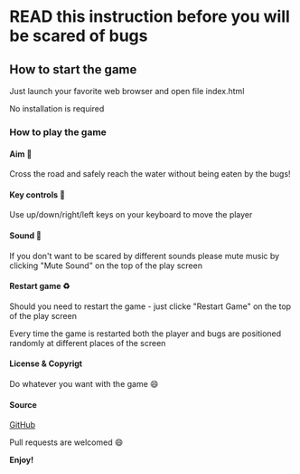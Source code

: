 # READ this instruction before you will be scared of bugs  

## How to start the game

Just launch your favorite web browser and open file index.html
 
No installation is required
 
### How to play the game

#### Aim :dart:

Cross the road and safely reach the water without being eaten by the bugs!

#### Key controls :musical_keyboard:

Use up/down/right/left keys on your keyboard to move the player

#### Sound :musical_note:

If you don't want to be scared by different sounds please mute music by clicking "Mute Sound" on the top of the play screen

#### Restart game :recycle:

Should you need to restart the game - just clicke "Restart Game" on the top of the play screen

Every time the game is restarted both the player and bugs are positioned randomly at different places of the screen

#### License & Copyrigt

Do whatever you want with the game :smile:

#### Source
                                  
[GitHub](https://github.com/mazurdv/udacity-p03)

Pull requests are welcomed :smile:

**Enjoy!**